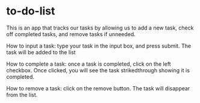 # to-do-list
This is an app that tracks our tasks by allowing us to add a new task, check off completed tasks, and remove tasks if unneeded.

How to input a task: type your task in the input box, and press submit. The task will be added to the list

How to complete a task: once a task is completed, click on the left checkbox. Once clicked, you will see the task strikedthrough showing it is completed.

How to remove a task: click on the remove button. The task will disappear from the list.